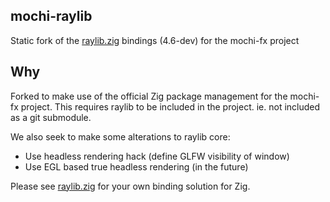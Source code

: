 
## mochi-raylib
Static fork of the [raylib.zig](https://github.com/ryupold/raylib.zig) bindings (4.6-dev) for the mochi-fx project

## Why
Forked to make use of the official Zig package management for the mochi-fx project. 
This requires raylib to be included in the project. ie. not included as a git submodule. 

We also seek to make some alterations to raylib core:

- Use headless rendering hack (define GLFW visibility of window)
- Use EGL based true headless rendering (in the future)

Please see [raylib.zig](https://github.com/ryupold/raylib.zig) for your own binding solution for Zig.
